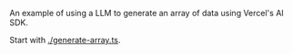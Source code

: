 An example of using a LLM to generate an array of data using Vercel's AI SDK.

Start with [./generate-array.ts](./generate-array.ts).
